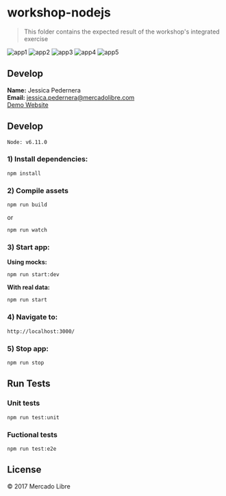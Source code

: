 # workshop-nodejs

> This folder contains the expected result of the workshop's integrated exercise


![app1](https://user-images.githubusercontent.com/5288726/33051788-73eded86-ce4a-11e7-8955-903da2690133.jpg)
![app2](https://user-images.githubusercontent.com/5288726/33051797-7d585938-ce4a-11e7-9b5f-db6f4135144b.png)
![app3](https://user-images.githubusercontent.com/5288726/33051799-7ec5cbb6-ce4a-11e7-8b42-bee85bf66cdf.png)
![app4](https://user-images.githubusercontent.com/5288726/33051802-8019c184-ce4a-11e7-8347-3d24f2d1e622.png)
![app5](https://user-images.githubusercontent.com/5288726/33051804-81c84e88-ce4a-11e7-812e-deff6631619c.png)

## Develop
**Name:** Jessica Pedernera  
**Email:** jessica.pedernera@mercadolibre.com  
[Demo Website](http://workshop-jpedernera.herokuapp.com/app)

## Develop
`Node: v6.11.0`  
### 1) Install dependencies:
```
npm install
```
### 2) Compile  assets
```
npm run build
```
or
```
npm run watch
```
### 3) Start app:
**Using mocks:** 
```
npm run start:dev
```
**With real data:** 
```
npm run start
```
### 4) Navigate to:
```
http://localhost:3000/
```
### 5) Stop app:
```
npm run stop
```

## Run Tests
### Unit tests
```
npm run test:unit
```
### Fuctional tests
```
npm run test:e2e
``` 

## License
© 2017 Mercado Libre